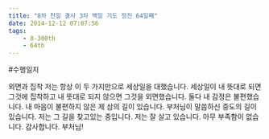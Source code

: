 ```yaml
---
title: "8차 천일 결사 3차 백일 기도 정진 64일째"
date: 2014-12-12 07:07:56
tags:
    - 8-300th
    - 64th
---
```


#수행일지

외면과 집착 저는 항상 이 두 가지만으로 세상일을 대했습니다. 세상일이 내 뜻대로 되면 그것에 집착하고 내 뜻대로 되지 않으면 그것을 외면했습니다. 둘다 내 감정은 불편했습니다. 내 마음이 불편하지 않은 제 삼의 길이 있습니다. 부처님이 말씀하신 중도의 길이 있습니다. 저는 그 길을 찾고있는 중입니다. 저는 잘 살고 있습니다. 아무 부족함이 없습니다. 감사합니다. 부처님!

